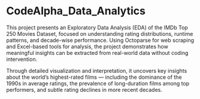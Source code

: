 # CodeAlpha_Data_Analytics
This project presents an Exploratory Data Analysis (EDA) of the IMDb Top 250 Movies Dataset, focused on understanding rating distributions, runtime patterns, and decade-wise performance. Using Octoparse for web scraping and Excel-based tools for analysis, the project demonstrates how meaningful insights can be extracted from real-world data without coding intervention.

Through detailed visualization and interpretation, it uncovers key insights about the world’s highest-rated films — including the dominance of the 1990s in average ratings, the prevalence of long-duration films among top performers, and subtle rating declines in more recent decades.
